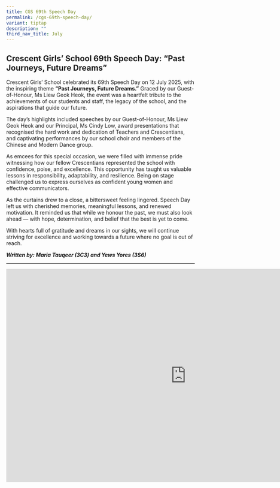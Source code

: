 ```yaml
---
title: CGS 69th Speech Day
permalink: /cgs-69th-speech-day/
variant: tiptap
description: ""
third_nav_title: July
---
```

<h2><strong>Crescent Girls’ School 69th Speech Day: “Past Journeys, Future Dreams”</strong></h2>
<p>Crescent Girls’ School celebrated its 69th Speech Day on 12 July 2025,
with the inspiring theme <strong>“Past Journeys, Future Dreams.”</strong> Graced
by our Guest-of-Honour, Ms Liew Geok Heok, the event was a heartfelt tribute
to the achievements of our students and staff, the legacy of the school,
and the aspirations that guide our future.</p>
<p>The day’s highlights included speeches by our Guest-of-Honour, Ms Liew
Geok Heok and our Principal, Ms Cindy Low, award presentations that recognised
the hard work and dedication of Teachers and Crescentians, and captivating
performances by our school choir and members of the Chinese and Modern
Dance group.</p>
<p>As emcees for this special occasion, we were filled with immense pride
witnessing how our fellow Crescentians represented the school with confidence,
poise, and excellence. This opportunity has taught us valuable lessons
in responsibility, adaptability, and resilience. Being on stage challenged
us to express ourselves as confident young women and effective communicators.</p>
<p>As the curtains drew to a close, a bittersweet feeling lingered. Speech
Day left us with cherished memories, meaningful lessons, and renewed motivation.
It reminded us that while we honour the past, we must also look ahead —
with hope, determination, and belief that the best is yet to come.</p>
<p>With hearts full of gratitude and dreams in our sights, we will continue
striving for excellence and working towards a future where no goal is out
of reach.</p>
<p><strong><em>Written by: Maria Tauqeer (3C3) and Yews Yores (3S6)</em></strong>
</p>
<hr>
<p></p>
<div class="iframe-wrapper">
<iframe height="569" width="960" allowfullscreen="true" frameborder="0" src="https://docs.google.com/presentation/d/e/2PACX-1vT5gEyERL2NOB3dLzb9sQkOiztrcg08T_mRjZWjtKfFBLs4BOFlXjSoPzpJkUgvdce8JoFZgAs9P9eD/pubembed?start=true&amp;loop=true&amp;delayms=3000"></iframe>
</div>
<p></p>
<p></p>
<p></p>